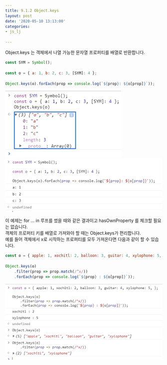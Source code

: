 ```yaml
---
title: 9.1.2 Object.keys
layout: post
date: '2020-05-10 13:13:00'
categories:
- js_lj

---
```


Object.keys 는 객체에서 나열 가능한 문자열 프로퍼티를 배열로 반환합니다.

```javascript
const SYM = Symbol();

const o = { a: 1, b: 2, c: 3, [SYM]: 4 };

Object.keys(o).forEach(prop => console.log(`${prop}: ${o[prop]}`));
```

![](/static/img/learningjs/image76.jpg)
![](/static/img/learningjs/image75.jpg)

이 예제는 for ... in 루프를 썼을 때와 같은 결과이고 hasOwnProperty 를 체크할 필요는 없습니다.  
객체의 프로퍼티 키를 배열로 가져와야 할 때는 Object.keys가 편리합니다.  
예를 들어 객체에서 x로 시작하는 프로퍼티를 모두 가져온다면 다음과 같이 할 수 있습니다.

```javascript
const o = { apple: 1, xochitl: 2, balloon: 3, guitar: 4, xylophone: 5, };

Object.keys(o)
	.filter(prop => prop.match(/^x/))
	.forEach(prop => console.log(`${prop} : ${o[prop]}`));
```

![](/static/img/learningjs/image77.jpg)
